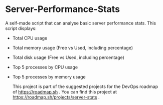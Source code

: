 # Server-Performance-Stats

A self-made script that can analyse basic server performance stats.
This script displays:

- Total CPU usage
- Total memory usage (Free vs Used, including percentage)
- Total disk usage (Free vs Used, including percentage)
- Top 5 processes by CPU usage
- Top 5 processes by memory usage

  This project is part of the suggested projects for the DevOps roadmap of https://roadmap.sh .
  You can find this project at https://roadmap.sh/projects/server-stats .
